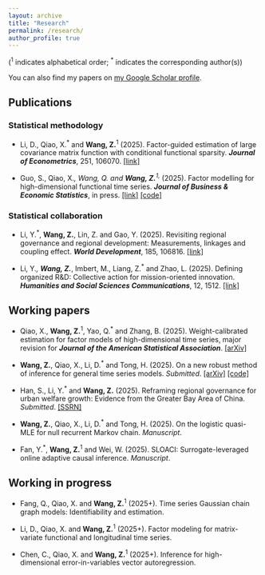 ```yaml
---
layout: archive
title: "Research"
permalink: /research/
author_profile: true
---
```

(<sup>1</sup> indicates alphabetical order; <sup>*</sup> indicates the corresponding author(s))

You can also find my papers on [my Google Scholar profile](https://scholar.google.com/citations?user=W-gAOSoAAAAJ&hl=zh-CN).

## Publications

### Statistical methodology

- Li, D., Qiao, X.<sup>*</sup> and **Wang, Z.**<sup>1</sup> (2025). Factor-guided estimation of large covariance matrix function with conditional functional sparsity. **_Journal of Econometrics_**, 251, 106070. [[link]](https://doi.org/10.1016/j.jeconom.2025.106070)

- Guo, S., Qiao, X.<sup>*</sup>, Wang, Q. and **Wang, Z.**<sup>1,*</sup> (2025). Factor modelling for high-dimensional functional time series. **_Journal of Business & Economic Statistics_**, in press. [[link]](https://doi.org/10.1080/07350015.2025.2505493) [[code]](https://github.com/qswangstat/FMHDFTS)


### Statistical collaboration

- Li, Y.<sup>*</sup>, **Wang, Z.**, Lin, Z. and Gao, Y. (2025). Revisiting regional governance and regional development: Measurements, linkages and coupling effect. **_World Development_**, 185, 106816. [[link]](https://doi.org/10.1016/j.worlddev.2024.106816)

- Li, Y.<sup>*</sup>, **Wang, Z.**<sup>*</sup>, Imbert, M., Liang, Z.<sup>*</sup> and Zhao, L. (2025). Defining organized R&D: Collective action for mission-oriented innovation. **_Humanities and Social Sciences Communications_**, 12, 1512. [[link]](https://www.nature.com/articles/s41599-025-05795-8)


## Working papers

- Qiao, X., **Wang, Z.**<sup>1</sup>, Yao, Q.<sup>*</sup> and Zhang, B. (2025). Weight-calibrated estimation for factor models of high-dimensional time series, major revision for **_Journal of the American Statistical Association_**. [[arXiv]](https://arxiv.org/abs/2505.01357)

- **Wang, Z.**, Qiao, X., Li, D.<sup>*</sup> and Tong, H. (2025). On a new robust method of inference for general time series models. _Submitted_. [[arXiv]](https://arxiv.org/abs/2503.08655) [[code]](https://github.com/wangzh-stat/TSQMLE)

- Han, S., Li, Y.<sup>*</sup> and **Wang, Z.** (2025). Reframing regional governance for urban welfare growth: Evidence from the Greater Bay Area of China. _Submitted_. [[SSRN]](http://dx.doi.org/10.2139/ssrn.5405016)

- **Wang, Z.**, Qiao, X., Li, D.<sup>*</sup> and Tong, H. (2025). On the logistic quasi-MLE for null recurrent Markov chain. _Manuscript_.

- Fan, Y.<sup>*</sup>, **Wang, Z.**<sup>1</sup> and Wei, W. (2025). SLOACI: Surrogate-leveraged online adaptive causal inference. _Manuscript_.


## Working in progress

- Fang, Q., Qiao, X. and **Wang, Z.**<sup>1</sup> (2025+). Time series Gaussian chain graph models: Identifiability and estimation.

- Li, D., Qiao, X. and **Wang, Z.**<sup>1</sup> (2025+). Factor modeling for matrix-variate functional and longitudinal time series.

- Chen, C., Qiao, X. and **Wang, Z.**<sup>1</sup> (2025+). Inference for high-dimensional error-in-variables vector autoregression.

